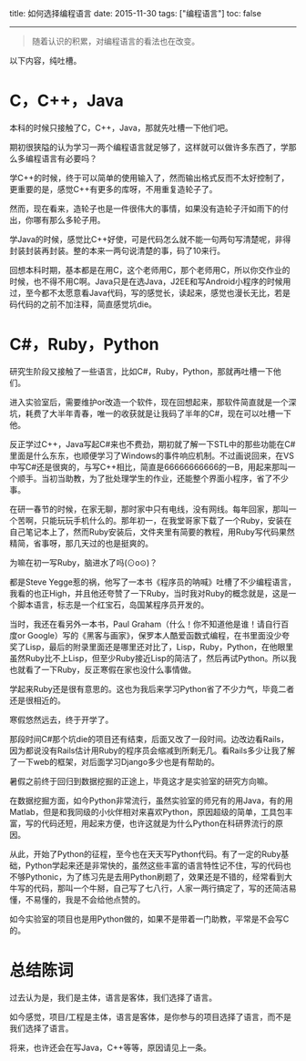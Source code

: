 title: 如何选择编程语言
date: 2015-11-30
tags: ["编程语言"]
toc: false

----------------------

> 随着认识的积累，对编程语言的看法也在改变。

以下内容，纯吐槽。

# C，C++，Java

本科的时候只接触了C，C++，Java，那就先吐槽一下他们吧。

期初很狭隘的认为学习一两个编程语言就足够了，这样就可以做许多东西了，学那么多编程语言有必要吗？


<!--more-->


学C++的时候，终于可以简单的使用输入了，然而输出格式反而不太好控制了，更重要的是，感觉C++有更多的库呀，不用重复造轮子了。

然而，现在看来，造轮子也是一件很伟大的事情，如果没有造轮子汗如雨下的付出，你哪有那么多轮子用。

学Java的时候，感觉比C++好使，可是代码怎么就不能一句两句写清楚呢，非得封装封装再封装。整的本来一两句说清楚的事，码了10来行。

回想本科时期，基本都是在用C，这个老师用C，那个老师用C，所以你交作业的时候，也不得不用C啊。Java只是在选Java，J2EE和写Android小程序的时候用过，至今都不太愿意看Java代码，写的感觉长，读起来，感觉也漫长无比，若是码代码的之前不加注释，简直感觉坑die。

# C#，Ruby，Python

研究生阶段又接触了一些语言，比如C#，Ruby，Python，那就再吐槽一下他们。

进入实验室后，需要维护or改造一个软件，现在回想起来，那软件简直就是一个深坑，耗费了大半年青春，唯一的收获就是让我码了半年的C#，现在可以吐槽一下他。

反正学过C++，Java写起C#来也不费劲，期初就了解一下STL中的那些功能在C#里面是什么东东，也顺便学习了Windows的事件响应机制。不过画说回来，在VS中写C#还是很爽的，与写C++相比，简直是66666666666的一B，用起来那叫一个顺手。当初当助教，为了批处理学生的作业，还能整个界面小程序，省了不少事。

在研一春节的时候，在家无聊，那时家中只有电线，没有网线。每年回家，那叫一个苦啊，只能玩玩手机什么的。那年初一，在我堂哥家下载了一个Ruby，安装在自己笔记本上了，然而Ruby安装后，文件夹里有简要的教程，用Ruby写代码果然精简，省事呀，那几天过的也是挺爽的。

为嘛在初一写Ruby，脑进水了吗(⊙o⊙)？

都是Steve Yegge惹的祸，他写了一本书《程序员的呐喊》吐槽了不少编程语言，我看的也正High，并且他还夸赞了一下Ruby，当时我对Ruby的概念就是，这是一个脚本语言，标志是一个红宝石，岛国某程序员开发的。

当时，我还在看另外一本书，Paul Graham（什么！你不知道他是谁！请自行百度or Google）写的《黑客与画家》，保罗本人酷爱函数式编程，在书里面没少夸奖了Lisp，最后的附录里面还是哪里还对比了，Lisp，Ruby，Python，在他眼里虽然Ruby比不上Lisp，但至少Ruby接近Lisp的简洁了，然后再试Python。所以我也就看了一下Ruby，反正寒假在家也没什么事情做。

学起来Ruby还是很有意思的。这也为我后来学习Python省了不少力气，毕竟二者还是很相近的。

寒假悠然远去，终于开学了。

那段时间C#那个坑die的项目还有结束，后面又改了一段时间。边改边看Rails，因为都说没有Rails估计用Ruby的程序员会缩减到所剩无几。看Rails多少让我了解了一下web的框架，对后面学习Django多少也是有帮助的。

暑假之前终于回归到数据挖掘的正途上，毕竟这才是实验室的研究方向嘛。

在数据挖掘方面，如今Python非常流行，虽然实验室的师兄有的用Java，有的用Matlab，但是和我同级的小伙伴相对来喜欢Python，原因超级的简单，工具包丰富，写的代码还短，用起来方便，也许这就是为什么Python在科研界流行的原因。

从此，开始了Python的征程，至今也在天天写Python代码。有了一定的Ruby基础，Python学起来还是非常快的，虽然这些丰富的语言特性记不住，写的代码也不够Pythonic，为了练习先是去用Python刷题了，效果还是不错的，经常看到大牛写的代码，那叫一个牛掰，自己写了七八行，人家一两行搞定了，写的还简洁易懂，不易懂的，我是不会给他点赞的。

如今实验室的项目也是用Python做的，如果不是带着一门助教，平常是不会写C的。

# 总结陈词

过去认为是，我们是主体，语言是客体，我们选择了语言。

如今感觉，项目/工程是主体，语言是客体，是你参与的项目选择了语言，而不是我们选择了语言。

将来，也许还会在写Java，C++等等，原因请见上一条。


